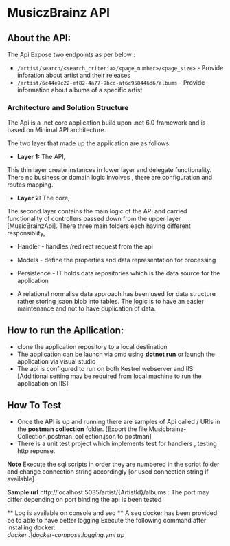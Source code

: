 # MusiczBrainz API

## About the API:
The Api Expose two endpoints as per below : 

* ```/artist/search/<search_criteria>/<page_number>/<page_size>``` - Provide inforation about artist and their releases
* ```/artist/6c44e9c22-ef82-4a77-9bcd-af6c958446d6/albums``` - Provide information about albums of a specific artist

### Architecture and Solution Structure
The Api is a .net core application build upon .net 6.0 framework and is based on Minimal API architecture.

The two layer that made up the application are as follows: 

* **Layer 1:**  The API,   

This thin layer create instances in lower layer and delegate functionality. There no business or domain logic involves , there are configuration and routes mapping.

* **Layer 2:**  The core,   

The second layer contains the main logic of the API and carried functionality of controllers passed down from the upper layer [MusicBrainzApi].
There three main folders each having different responsiblity, 

* Handler - handles /redirect request from the api 
* Models - define the properties and data representation for processing
* Persistence - IT holds data repositories which is the data source for the application

* A relational normalise data approach has been used for data structure rather storing jsaon blob into tables. The logic is to have an easier maintenance and not to have duplication of data.


## How to run the Apllication:

* clone the application repository to a local destination
* The application can be launch via cmd using **dotnet run** or launch the application via visual studio
* The api is configured to run on both Kestrel webserver and IIS [Additional setting may be required from local machine to run the application on IIS]

## How To Test
* Once the API is up and running there are samples of Api called / URls in the **postman collection** folder.  [Export the file Musicbrainz-Collection.postman_collection.json to postman]
* There is a unit test project which implements test for handlers , testing http reponse.

**Note** Execute the sql scripts in order they are numbered in the script folder and change connection string accordingly [or used connection string if available]

**Sample url**
http://localhost:5035/artist/{ArtistId}/albums : The port may differ depending on port binding the api is been tested

** Log is available on console and seq **
A seq docker has been provided be to able to have better logging.Execute the following command after installing docker:  
  *docker .\docker-compose.logging.yml up*


